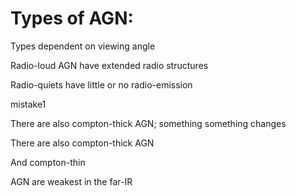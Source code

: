 Types of AGN:
=============

Types dependent on viewing angle

Radio-loud AGN have extended radio structures

Radio-quiets have little or no radio-emission

mistake1


There are also compton-thick AGN; something something changes

There are also compton-thick AGN

And compton-thin

AGN are weakest in the far-IR


